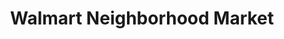 ---
title: "Walmart Neighborhood Market"
url: /bentonville/walmart-neighborhood-market-north-walton-boulevard/
shop: supermarket
---